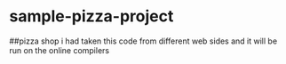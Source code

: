 # sample-pizza-project
##pizza shop
i had taken this code from different web sides and it will be run on the online compilers 
